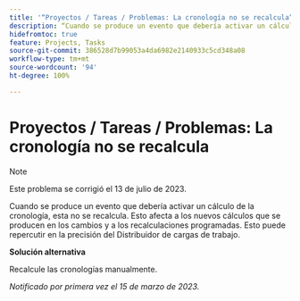 ```yaml
---
title: '“Proyectos / Tareas / Problemas: La cronología no se recalcula”'
description: “Cuando se produce un evento que debería activar un cálculo de la cronología, esta no se recalcula. Esto afecta a los nuevos cálculos que se producen en los cambios y a los recalculaciones programadas. Esto puede repercutir en la precisión del Distribuidor de cargas de trabajo.”
hidefromtoc: true
feature: Projects, Tasks
source-git-commit: 386528d7b99053a4da6982e2140933c5cd348a08
workflow-type: tm+mt
source-wordcount: '94'
ht-degree: 100%

---
```



# Proyectos / Tareas / Problemas: La cronología no se recalcula

>[!NOTE]
>
>Este problema se corrigió el 13 de julio de 2023.

Cuando se produce un evento que debería activar un cálculo de la cronología, esta no se recalcula. Esto afecta a los nuevos cálculos que se producen en los cambios y a los recalculaciones programadas. Esto puede repercutir en la precisión del Distribuidor de cargas de trabajo.

**Solución alternativa**

Recalcule las cronologías manualmente.

_Notificado por primera vez el 15 de marzo de 2023._

